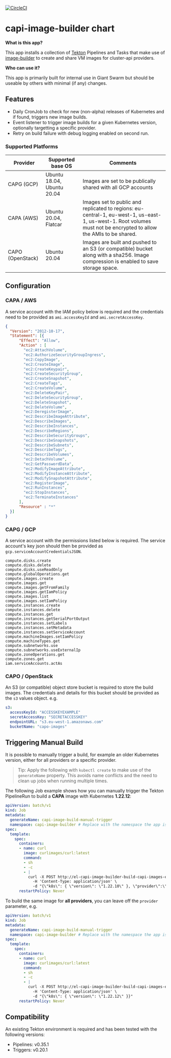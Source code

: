 [![CircleCI](https://circleci.com/gh/giantswarm/capi-image-builder.svg?style=shield)](https://circleci.com/gh/giantswarm/capi-image-builder)

# capi-image-builder chart

**What is this app?**

This app installs a collection of [Tekton] Pipelines and Tasks that make use of [image-builder] to create and share VM images for cluster-api providers.

**Who can use it?**

This app is primarily built for internal use in Giant Swarm but should be useable by others with minimal (if any) changes.

## Features

* Daily CronJob to check for new (non-alpha) releases of Kubernetes and if found, triggers new image builds.
* Event listener to trigger image builds for a given Kubernetes version, optionally targetting a specific provider.
* Retry on build failure with debug logging enabled on second run.

### Supported Platforms

| Provider | Supported base OS | Comments |
| --- | --- | --- |
| CAPG (GCP) | Ubuntu 18.04, Ubuntu 20.04 | Images are set to be publically shared with all GCP accounts |
| CAPA (AWS) | Ubuntu 20.04, Flatcar | Images set to public and replicated to regions: eu-central-1, eu-west-1, us-east-1, us-west-1. Root volumes must not be encrypted to allow the AMIs to be shared. |
| CAPO (OpenStack) | Ubuntu 20.04 | Images are built and pushed to an S3 (or compatible) bucket along with a sha256. Image compression is enabled to save storage space. |

## Configuration

### CAPA / AWS

A service account with the IAM policy below is required and the credentials need to be provided as `ami.accessKeyId` and `ami.secretAccessKey`.

```json
{
  "Version": "2012-10-17",
  "Statement": [{
      "Effect": "Allow",
      "Action" : [
        "ec2:AttachVolume",
        "ec2:AuthorizeSecurityGroupIngress",
        "ec2:CopyImage",
        "ec2:CreateImage",
        "ec2:CreateKeypair",
        "ec2:CreateSecurityGroup",
        "ec2:CreateSnapshot",
        "ec2:CreateTags",
        "ec2:CreateVolume",
        "ec2:DeleteKeyPair",
        "ec2:DeleteSecurityGroup",
        "ec2:DeleteSnapshot",
        "ec2:DeleteVolume",
        "ec2:DeregisterImage",
        "ec2:DescribeImageAttribute",
        "ec2:DescribeImages",
        "ec2:DescribeInstances",
        "ec2:DescribeRegions",
        "ec2:DescribeSecurityGroups",
        "ec2:DescribeSnapshots",
        "ec2:DescribeSubnets",
        "ec2:DescribeTags",
        "ec2:DescribeVolumes",
        "ec2:DetachVolume",
        "ec2:GetPasswordData",
        "ec2:ModifyImageAttribute",
        "ec2:ModifyInstanceAttribute",
        "ec2:ModifySnapshotAttribute",
        "ec2:RegisterImage",
        "ec2:RunInstances",
        "ec2:StopInstances",
        "ec2:TerminateInstances"
      ],
      "Resource" : "*"
  }]
}
```

### CAPG / GCP

A service account with the permissions listed below is required. The service account's key json should then be provided as `gcp.serviceAccountCredentialsJSON`.

```
compute.disks.create
compute.disks.delete
compute.disks.useReadOnly
compute.globalOperations.get
compute.images.create
compute.images.get
compute.images.getFromFamily
compute.images.getIamPolicy
compute.images.list
compute.images.setIamPolicy
compute.instances.create
compute.instances.delete
compute.instances.get
compute.instances.getSerialPortOutput
compute.instances.setLabels
compute.instances.setMetadata
compute.instances.setServiceAccount
compute.machineImages.setIamPolicy
compute.machineTypes.get
compute.subnetworks.use
compute.subnetworks.useExternalIp
compute.zoneOperations.get
compute.zones.get
iam.serviceAccounts.actAs
```

### CAPO / OpenStack

An S3 (or compatible) object store bucket is required to store the build images. The credentials and details for this bucket should be provided as the `s3` values object. e.g.

```yaml
s3:
  accessKeyId: "ACCESSKEYEXAMPLE"
  secretAccessKey: "SECRETACCESSKEY"
  endpointURL: "s3.eu-west-1.amazonaws.com"
  bucketName: "capo-images"
```

## Triggering Manual Build

It is possible to manually trigger a build, for example an older Kubernetes version, either for all providers or a specific provider.

> Tip: Apply the following with `kubectl create` to make use of the `generateName` property. This avoids name conflicts and the need to clean up jobs when running multiple times.

The following Job example shows how you can manually trigger the Tekton PipelineRun to build a **CAPA** image with Kubernetes **1.22.12**:

```yaml
apiVersion: batch/v1
kind: Job
metadata:
  generateName: capi-image-build-manual-trigger
  namespace: capi-image-builder # Replace with the namespace the app is deployed into
spec:
  template:
    spec:
      containers:
      - name: curl
        image: curlimages/curl:latest
        command:
        - sh
        - -c
        - |
          curl -X POST http://el-capi-image-builder-build-capi-images-event-listener:8080 \
            -H 'Content-Type: application/json' \
            -d "{\"k8s\": { \"version\": \"1.22.10\" }, \"provider\":\"capa\"}"
      restartPolicy: Never
```

To build the same image for **all providers**, you can leave off the `provider` parameter, e.g.

```yaml
apiVersion: batch/v1
kind: Job
metadata:
  generateName: capi-image-build-manual-trigger
  namespace: capi-image-builder # Replace with the namespace the app is deployed into
spec:
  template:
    spec:
      containers:
      - name: curl
        image: curlimages/curl:latest
        command:
        - sh
        - -c
        - |
          curl -X POST http://el-capi-image-builder-build-capi-images-event-listener:8080 \
            -H 'Content-Type: application/json' \
            -d "{\"k8s\": { \"version\": \"1.22.12\" }}"
      restartPolicy: Never
```

## Compatibility

An existing Tekton environment is required and has been tested with the following versions:

* Pipelines: v0.35.1
* Triggers: v0.20.1

[Tekton]: https://tekton.dev/
[image-builder]: https://image-builder.sigs.k8s.io/introduction.html
